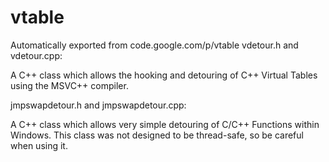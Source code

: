 # vtable
Automatically exported from code.google.com/p/vtable
vdetour.h and vdetour.cpp:

A C++ class which allows the hooking and detouring of C++ Virtual Tables using the MSVC++ compiler.

jmpswapdetour.h and jmpswapdetour.cpp:

A C++ class which allows very simple detouring of C/C++ Functions within Windows. This class was not designed to be thread-safe, so be careful when using it.
